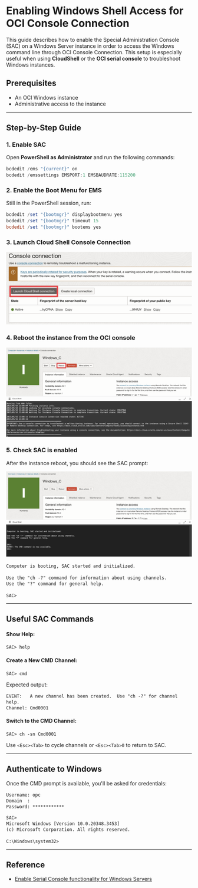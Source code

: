# Enabling Windows Shell Access for OCI Console Connection

This guide describes how to enable the Special Administration Console (SAC) on a Windows Server instance in order to access the Windows command line through OCI Console Connection. This setup is especially useful when using **CloudShell** or the **OCI serial console** to troubleshoot Windows instances.

## Prerequisites

- An OCI Windows instance
- Administrative access to the instance

---

## Step-by-Step Guide

### 1. Enable SAC
Open **PowerShell as Administrator** and run the following commands:

```powershell
bcdedit /ems "{current}" on
bcdedit /emssettings EMSPORT:1 EMSBAUDRATE:115200
```

### 2. Enable the Boot Menu for EMS

Still in the PowerShell session, run:

```powershell
bcdedit /set "{bootmgr}" displaybootmenu yes
bcdedit /set "{bootmgr}" timeout 15
bcdedit /set "{bootmgr}" bootems yes
```

### 3. Launch Cloud Shell Console Connection

![02](./.images/02.png)

### 4. Reboot the instance from the OCI console

![03](./.images/03.png)

### 5. Check SAC is enabled

After the instance reboot, you should see the SAC prompt:

![04](./.images/04.png)

```
Computer is booting, SAC started and initialized.

Use the "ch -?" command for information about using channels.
Use the "?" command for general help.

SAC>
```

---

## Useful SAC Commands

#### Show Help:
```text
SAC> help
```

#### Create a New CMD Channel:
```text
SAC> cmd
```

Expected output:
```
EVENT:   A new channel has been created.  Use "ch -?" for channel help.
Channel: Cmd0001
```

#### Switch to the CMD Channel:
```text
SAC> ch -sn Cmd0001
```

Use `<Esc><Tab>` to cycle channels or `<Esc><Tab>0` to return to SAC.

---

## Authenticate to Windows

Once the CMD prompt is available, you'll be asked for credentials:

```
Username: opc
Domain  : 
Password: ************
```

```
SAC>                                                                            
Microsoft Windows [Version 10.0.20348.3453]
(c) Microsoft Corporation. All rights reserved.

C:\Windows\system32>
```

---

## Reference

- [Enable Serial Console functionality for Windows Servers](https://learn.microsoft.com/en-us/troubleshoot/azure/virtual-machines/windows/serial-console-windows#enable-serial-console-functionality-for-windows-server)
